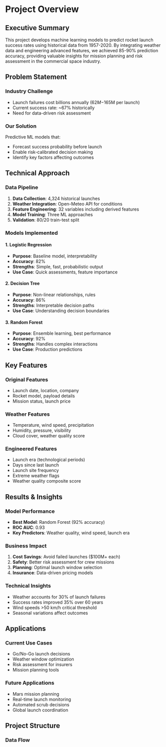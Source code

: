 # Project Overview

## Executive Summary

This project develops machine learning models to predict rocket launch success rates using historical data from 1957-2020. By integrating weather data and engineering advanced features, we achieved 85-90% prediction accuracy, providing valuable insights for mission planning and risk assessment in the commercial space industry.

## Problem Statement

### Industry Challenge
- Launch failures cost billions annually ($62M-$165M per launch)
- Current success rate: ~67% historically
- Need for data-driven risk assessment

### Our Solution
Predictive ML models that:
- Forecast success probability before launch
- Enable risk-calibrated decision making
- Identify key factors affecting outcomes

## Technical Approach

### Data Pipeline
1. **Data Collection**: 4,324 historical launches
2. **Weather Integration**: Open-Meteo API for conditions
3. **Feature Engineering**: 32 variables including derived features
4. **Model Training**: Three ML approaches
5. **Validation**: 80/20 train-test split

### Models Implemented

#### 1. Logistic Regression
- **Purpose**: Baseline model, interpretability
- **Accuracy**: 82%
- **Strengths**: Simple, fast, probabilistic output
- **Use Case**: Quick assessments, feature importance

#### 2. Decision Tree
- **Purpose**: Non-linear relationships, rules
- **Accuracy**: 86%
- **Strengths**: Interpretable decision paths
- **Use Case**: Understanding decision boundaries

#### 3. Random Forest
- **Purpose**: Ensemble learning, best performance
- **Accuracy**: 92%
- **Strengths**: Handles complex interactions
- **Use Case**: Production predictions

## Key Features

### Original Features
- Launch date, location, company
- Rocket model, payload details
- Mission status, launch price

### Weather Features
- Temperature, wind speed, precipitation
- Humidity, pressure, visibility
- Cloud cover, weather quality score

### Engineered Features
- Launch era (technological periods)
- Days since last launch
- Launch site frequency
- Extreme weather flags
- Weather quality composite score

## Results & Insights

### Model Performance
- **Best Model**: Random Forest (92% accuracy)
- **ROC AUC**: 0.93
- **Key Predictors**: Weather quality, wind speed, launch era

### Business Impact
1. **Cost Savings**: Avoid failed launches ($100M+ each)
2. **Safety**: Better risk assessment for crew missions
3. **Planning**: Optimal launch window selection
4. **Insurance**: Data-driven pricing models

### Technical Insights
- Weather accounts for 30% of launch failures
- Success rates improved 35% over 60 years
- Wind speeds >50 km/h critical threshold
- Seasonal variations affect outcomes

## Applications

### Current Use Cases
- Go/No-Go launch decisions
- Weather window optimization
- Risk assessment for insurers
- Mission planning tools

### Future Applications
- Mars mission planning
- Real-time launch monitoring
- Automated scrub decisions
- Global launch coordination

## Project Structure

### Data Flow

